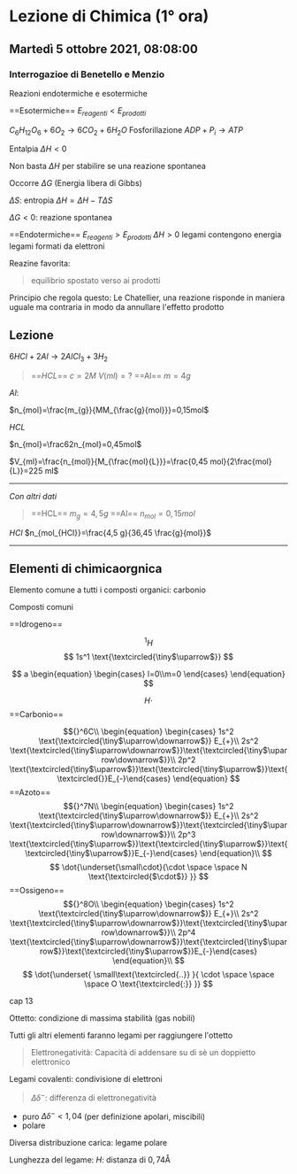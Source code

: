 #  Lezione di Chimica (1° ora)
## Martedì 5 ottobre 2021, 08:08:00

### Interrogazioe di Benetello e Menzio
Reazioni endotermiche e esotermiche

==Esotermiche== $E_{reagenti} < E_{prodotti}$

$C_6H_{12}O_{6}+6O_2\to6CO_2+6H_2O$
Fosforillazione $ADP+P_i\to ATP$

Entalpia  $\Delta H < 0$


Non basta $\Delta H$ per stabilire se una reazione spontanea

Occorre $\Delta G$ (Energia libera di Gibbs)

$\Delta S$: entropia
$\Delta H = \Delta H - T \Delta S$

$\Delta G < 0$: reazione spontanea

==Endotermiche== $E_{reagenti} > E_{prodotti}$
$\Delta H > 0$
legami contengono energia
legami formati da elettroni


Reazine favorita:
> equilibrio spostato verso ai prodotti


Principio che regola questo: Le Chatellier,
una reazione risponde in maniera uguale ma contraria in modo da annullare l'effetto prodotto
## Lezione

$6HCl+2Al \to 2AlCl_3+3H_2$

> ==$HCL$==
> $c=2M$
> $V(ml)=?$
> ==Al==
> $m=4g$


$Al$:


$n_{mol}=\frac{m_{g}}{MM_{\frac{g}{mol}}}=0,15mol$

$HCL$

$n_{mol}=\frac62n_{mol}=0,45mol$


$V_{ml}=\frac{n_{mol}}{M_{\frac{mol}{L}}}=\frac{0,45 mol}{2\frac{mol}{L}}=225 ml$



---
_Con altri dati_

> ==HCL==
> $m_g=4,5g$
> ==Al==
> $n_{mol}=0,15mol$

$HCl$
$n_{mol_{HCl}}=\frac{4,5 g}{36,45 \frac{g}{mol}}$

---
## Elementi di chimicaorgnica

Elemento comune a tutti i composti organici: carbonio

Composti comuni

==Idrogeno==

$$
{}^1H
$$
$$
1s^1
\text{\textcircled{\tiny$\uparrow$}}
$$

$$
a \begin{equation} \begin{cases} l=0\\m=0 \end{cases} \end{equation}
$$

$$
H\cdot
$$
==Carbonio==


$${}^6C\\
\begin{equation} \begin{cases} 
1s^2 \text{\textcircled{\tiny$\uparrow\downarrow$}} E_{+}\\
2s^2 \text{\textcircled{\tiny$\uparrow\downarrow$}}\text{\textcircled{\tiny$\uparrow\downarrow$}}\\
2p^2 \text{\textcircled{\tiny$\uparrow$}}\text{\textcircled{\tiny$\uparrow$}}\text{\textcircled{}}E_{-}\end{cases} \end{equation}
$$
==Azoto==
$${}^7N\\
\begin{equation} \begin{cases} 
1s^2 \text{\textcircled{\tiny$\uparrow\downarrow$}} E_{+}\\
2s^2 \text{\textcircled{\tiny$\uparrow\downarrow$}}\text{\textcircled{\tiny$\uparrow\downarrow$}}\\
2p^3 \text{\textcircled{\tiny$\uparrow$}}\text{\textcircled{\tiny$\uparrow$}}\text{\textcircled{\tiny$\uparrow$}}E_{-}\end{cases} \end{equation}\\
$$
$$
\dot{\underset{\small\cdot}{\cdot \space \space N \text{\textcircled{$\cdot$}} }}
$$
==Ossigeno==
$${}^8O\\
\begin{equation} \begin{cases} 
1s^2 \text{\textcircled{\tiny$\uparrow\downarrow$}} E_{+}\\
2s^2 \text{\textcircled{\tiny$\uparrow\downarrow$}}\text{\textcircled{\tiny$\uparrow\downarrow$}}\\
2p^4 \text{\textcircled{\tiny$\uparrow\downarrow$}}\text{\textcircled{\tiny$\uparrow$}}\text{\textcircled{\tiny$\uparrow$}}E_{-}\end{cases} \end{equation}\\
$$
$$
\dot{\underset{ \small\text{\textcircled{..}} }{ \cdot \space \space \space O \text{\textcircled{:}} }}
$$

cap 13

Ottetto: condizione di massima stabilità (gas nobili)

Tutti gli altri elementi faranno legami per raggiungere l'ottetto

> Elettronegatività: 
> Capacità di addensare su di sè un doppietto elettronico


Legami covalenti: condivisione di elettroni
> $\Delta \delta ^{-}$: differenza di elettronegatività
* puro $\Delta \delta^{-} < 1,04$ (per definizione apolari, miscibili)
* polare

Diversa distribuzione carica: legame polare

Lunghezza del legame:
$H$: distanza di $0,74 \text{\AA}$


<!--stackedit_data:
eyJoaXN0b3J5IjpbMjYyMTk2NjEwLC0xMTk4MDEyNTA2LC04Nz
k3MjM2NTMsLTE3NDQ2MDQ4NTIsLTM0MTMxOTU2OCwtNDU2MzU0
NTcyLC00OTg1MjQxMDMsLTE5Mzc2NDU5MDVdfQ==
-->